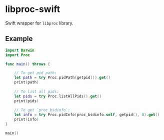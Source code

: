 # libproc-swift

Swift wrapper for `libproc` library.

## Example

```swift
import Darwin
import Proc

func main() throws {

    // To get pid path:
    let path = try Proc.pidPath(getpid()).get()
    print(path)
    
    // To list all pids:
    let pids = try Proc.listAllPids().get()
    print(pids)
    
    // To get `proc_bsdinfo`:
    let info = try Proc.pidInfo(proc_bsdinfo.self, getpid(), 0).get()
    print(info)
}

main()
```
